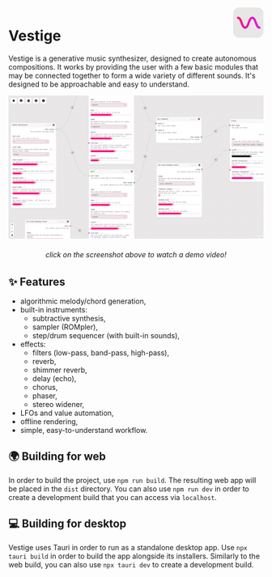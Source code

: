 
<img align="right" height="60" src="./etc/icon.svg" title="Vestige icon">

# Vestige
Vestige is a generative music synthesizer, designed to create autonomous compositions. It works by providing the user with a few basic modules that may be connected together to form a wide variety of different sounds. It's designed to be approachable and easy to understand.

<a href="https://www.youtube.com/watch?v=x5a5ZHItSDU">
    <img src="./etc/screenshot.png" alt="Vestige screenshot"/>
</a>
<h6 align="center">click on the screenshot above to watch a demo video!</h6>

## ✨ Features
- algorithmic melody/chord generation,
- built-in instruments:
    - subtractive synthesis,
    - sampler (ROMpler),
    - step/drum sequencer (with built-in sounds),
- effects:
    - filters (low-pass, band-pass, high-pass),
    - reverb,
    - shimmer reverb,
    - delay (echo),
    - chorus,
    - phaser,
    - stereo widener,
- LFOs and value automation,
- offline rendering,
- simple, easy-to-understand workflow.

## 🌍 Building for web
In order to build the project, use `npm run build`. The resulting web app will be placed in the `dist` directory. You can also use `npm run dev` in order to create a development build that you can access via `localhost`.

## 💻 Building for desktop
Vestige uses Tauri in order to run as a standalone desktop app. Use `npx tauri build` in order to build the app alongside its installers. Similarly to the web build, you can also use `npx tauri dev` to create a development build.